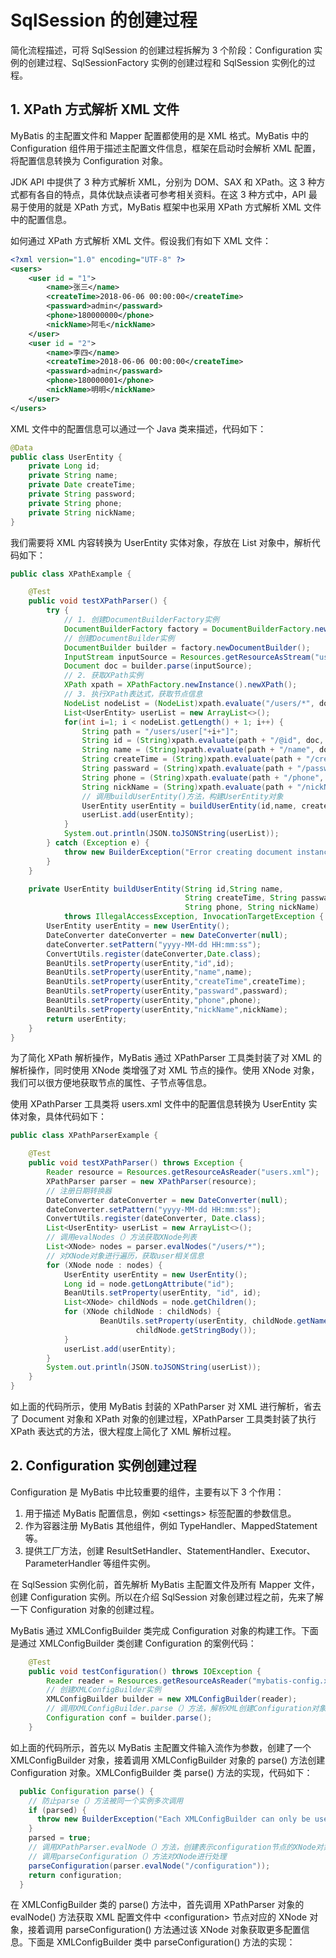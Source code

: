 # SqlSession 的创建过程

简化流程描述，可将 SqlSession 的创建过程拆解为 3 个阶段：Configuration 实例的创建过程、SqlSessionFactory 实例的创建过程和 SqlSession 实例化的过程。

## 1. XPath 方式解析 XML 文件

MyBatis 的主配置文件和 Mapper 配置都使用的是 XML 格式。MyBatis 中的 Configuration 组件用于描述主配置文件信息，框架在启动时会解析 XML 配置，将配置信息转换为 Configuration 对象。

JDK API 中提供了 3 种方式解析 XML，分别为 DOM、SAX 和 XPath。这 3 种方式都有各自的特点，具体优缺点读者可参考相关资料。在这 3 种方式中，API 最易于使用的就是 XPath 方式，MyBatis 框架中也采用 XPath 方式解析 XML 文件中的配置信息。

如何通过 XPath 方式解析 XML 文件。假设我们有如下 XML 文件：

```xml
<?xml version="1.0" encoding="UTF-8" ?>
<users>
    <user id = "1">
        <name>张三</name>
        <createTime>2018-06-06 00:00:00</createTime>
        <passward>admin</passward>
        <phone>180000000</phone>
        <nickName>阿毛</nickName>
    </user>
    <user id = "2">
        <name>李四</name>
        <createTime>2018-06-06 00:00:00</createTime>
        <passward>admin</passward>
        <phone>180000001</phone>
        <nickName>明明</nickName>
    </user>
</users>

```

XML 文件中的配置信息可以通过一个 Java 类来描述，代码如下：

```java
@Data
public class UserEntity {
    private Long id;
    private String name;
    private Date createTime;
    private String password;
    private String phone;
    private String nickName;
}
```

我们需要将 XML 内容转换为 UserEntity 实体对象，存放在 List 对象中，解析代码如下：

```java
public class XPathExample {

    @Test
    public void testXPathParser() {
        try {
            // 1. 创建DocumentBuilderFactory实例
            DocumentBuilderFactory factory = DocumentBuilderFactory.newInstance();
            // 创建DocumentBuilder实例
            DocumentBuilder builder = factory.newDocumentBuilder();
            InputStream inputSource = Resources.getResourceAsStream("users.xml");
            Document doc = builder.parse(inputSource);
            // 2. 获取XPath实例
            XPath xpath = XPathFactory.newInstance().newXPath();
            // 3. 执行XPath表达式，获取节点信息
            NodeList nodeList = (NodeList)xpath.evaluate("/users/*", doc, XPathConstants.NODESET);
            List<UserEntity> userList = new ArrayList<>();
            for(int i=1; i < nodeList.getLength() + 1; i++) {
                String path = "/users/user["+i+"]";
                String id = (String)xpath.evaluate(path + "/@id", doc, XPathConstants.STRING);
                String name = (String)xpath.evaluate(path + "/name", doc, XPathConstants.STRING);
                String createTime = (String)xpath.evaluate(path + "/createTime", doc, XPathConstants.STRING);
                String passward = (String)xpath.evaluate(path + "/passward", doc, XPathConstants.STRING);
                String phone = (String)xpath.evaluate(path + "/phone", doc, XPathConstants.STRING);
                String nickName = (String)xpath.evaluate(path + "/nickName", doc, XPathConstants.STRING);
                // 调用buildUserEntity()方法，构建UserEntity对象
                UserEntity userEntity = buildUserEntity(id,name, createTime, passward, phone, nickName);
                userList.add(userEntity);
            }
            System.out.println(JSON.toJSONString(userList));
        } catch (Exception e) {
            throw new BuilderException("Error creating document instance.  Cause: " + e, e);
        }
    }

    private UserEntity buildUserEntity(String id,String name,
                                       String createTime, String passward,
                                       String phone, String nickName)
            throws IllegalAccessException, InvocationTargetException {
        UserEntity userEntity = new UserEntity();
        DateConverter dateConverter = new DateConverter(null);
        dateConverter.setPattern("yyyy-MM-dd HH:mm:ss");
        ConvertUtils.register(dateConverter,Date.class);
        BeanUtils.setProperty(userEntity,"id",id);
        BeanUtils.setProperty(userEntity,"name",name);
        BeanUtils.setProperty(userEntity,"createTime",createTime);
        BeanUtils.setProperty(userEntity,"passward",passward);
        BeanUtils.setProperty(userEntity,"phone",phone);
        BeanUtils.setProperty(userEntity,"nickName",nickName);
        return userEntity;
    }
}
```

为了简化 XPath 解析操作，MyBatis 通过 XPathParser 工具类封装了对 XML 的解析操作，同时使用 XNode 类增强了对 XML 节点的操作。使用 XNode 对象，我们可以很方便地获取节点的属性、子节点等信息。

使用 XPathParser 工具类将 users.xml 文件中的配置信息转换为 UserEntity 实体对象，具体代码如下：

```java
public class XPathParserExample {

    @Test
    public void testXPathParser() throws Exception {
        Reader resource = Resources.getResourceAsReader("users.xml");
        XPathParser parser = new XPathParser(resource);
        // 注册日期转换器
        DateConverter dateConverter = new DateConverter(null);
        dateConverter.setPattern("yyyy-MM-dd HH:mm:ss");
        ConvertUtils.register(dateConverter, Date.class);
        List<UserEntity> userList = new ArrayList<>();
        // 调用evalNodes（）方法获取XNode列表
        List<XNode> nodes = parser.evalNodes("/users/*");
        // 对XNode对象进行遍历，获取user相关信息
        for (XNode node : nodes) {
            UserEntity userEntity = new UserEntity();
            Long id = node.getLongAttribute("id");
            BeanUtils.setProperty(userEntity, "id", id);
            List<XNode> childNods = node.getChildren();
            for (XNode childNode : childNods) {
                    BeanUtils.setProperty(userEntity, childNode.getName(),
                            childNode.getStringBody());
            }
            userList.add(userEntity);
        }
        System.out.println(JSON.toJSONString(userList));
    }
}
```

如上面的代码所示，使用 MyBatis 封装的 XPathParser 对 XML 进行解析，省去了 Document 对象和 XPath 对象的创建过程，XPathParser 工具类封装了执行 XPath 表达式的方法，很大程度上简化了 XML 解析过程。

## 2. Configuration 实例创建过程

Configuration 是 MyBatis 中比较重要的组件，主要有以下 3 个作用：

1.  用于描述 MyBatis 配置信息，例如 \<settings> 标签配置的参数信息。
2.  作为容器注册 MyBatis 其他组件，例如 TypeHandler、MappedStatement 等。
3.  提供工厂方法，创建 ResultSetHandler、StatementHandler、Executor、ParameterHandler 等组件实例。

在 SqlSession 实例化前，首先解析 MyBatis 主配置文件及所有 Mapper 文件，创建 Configuration 实例。所以在介绍 SqlSession 对象创建过程之前，先来了解一下 Configuration 对象的创建过程。

MyBatis 通过 XMLConfigBuilder 类完成 Configuration 对象的构建工作。下面是通过 XMLConfigBuilder 类创建 Configuration 的案例代码：

```java
    @Test
    public void testConfiguration() throws IOException {
        Reader reader = Resources.getResourceAsReader("mybatis-config.xml");
        // 创建XMLConfigBuilder实例
        XMLConfigBuilder builder = new XMLConfigBuilder(reader);
        // 调用XMLConfigBuilder.parse（）方法，解析XML创建Configuration对象
        Configuration conf = builder.parse();
    }
```

如上面的代码所示，首先以 MyBatis 主配置文件输入流作为参数，创建了一个 XMLConfigBuilder 对象，接着调用 XMLConfigBuilder 对象的 parse() 方法创建 Configuration 对象。XMLConfigBuilder 类 parse() 方法的实现，代码如下：

```java
  public Configuration parse() {
    // 防止parse（）方法被同一个实例多次调用
    if (parsed) {
      throw new BuilderException("Each XMLConfigBuilder can only be used once.");
    }
    parsed = true;
    // 调用XPathParser.evalNode（）方法，创建表示configuration节点的XNode对象。
    // 调用parseConfiguration（）方法对XNode进行处理
    parseConfiguration(parser.evalNode("/configuration"));
    return configuration;
  }
```

在 XMLConfigBuilder 类的 parse() 方法中，首先调用 XPathParser 对象的 evalNode() 方法获取 XML 配置文件中 \<configuration> 节点对应的 XNode 对象，接着调用 parseConfiguration() 方法通过该 XNode 对象获取更多配置信息。下面是 XMLConfigBuilder 类中 parseConfiguration() 方法的实现：

```java

```


